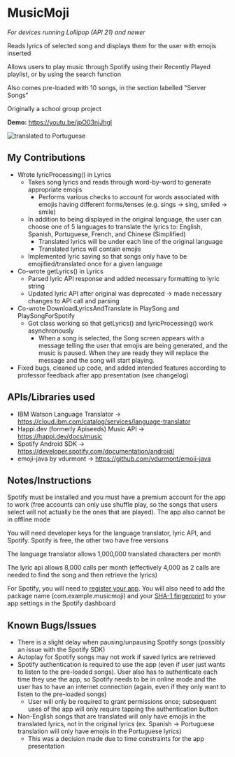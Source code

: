 # MusicMoji

*For devices running Lollipop (API 21) and newer*

Reads lyrics of selected song and displays them for the user with emojis inserted

Allows users to play music through Spotify using their Recently Played playlist, or by using the search function

Also comes pre-loaded with 10 songs, in the section labelled "Server Songs"

Originally a school group project

**Demo:** https://youtu.be/jpO03njJhgI

![translated to Portuguese](https://i.gyazo.com/95658ed53697893ef7f5e09cd3bd049d.png)

## My Contributions

* Wrote lyricProcessing() in Lyrics
  * Takes song lyrics and reads through word-by-word to generate appropriate emojis
    * Performs various checks to account for words associated with emojis having different forms/tenses (e.g. sings -> sing, smiled -> smile)
  * In addition to being displayed in the original language, the user can choose one of 5 languages to translate the lyrics to: English, Spanish, Portuguese, French, and Chinese (Simplified)
    * Translated lyrics will be under each line of the original language
    * Translated lyrics will contain emojis
  * Implemented lyric saving so that songs only have to be emojified/translated once for a given language
* Co-wrote getLyrics() in Lyrics
  * Parsed lyric API response and added necessary formatting to lyric string
  * Updated lyric API after original was deprecated -> made necessary changes to API call and parsing
* Co-wrote DownloadLyricsAndTranslate in PlaySong and PlaySongForSpotify
  * Got class working so that getLyrics() and lyricProcessing() work asynchronously
    * When a song is selected, the Song screen appears with a message telling the user that emojis are being generated, and the music is paused. When they are ready they will replace the message and the song will start playing.
* Fixed bugs, cleaned up code, and added intended features according to professor feedback after app presentation (see changelog)

## APIs/Libraries used

* IBM Watson Language Translator -> https://cloud.ibm.com/catalog/services/language-translator
* Happi.dev (formerly Apiseeds) Music API -> https://happi.dev/docs/music
* Spotify Android SDK -> https://developer.spotify.com/documentation/android/
* emoji-java by vdurmont -> https://github.com/vdurmont/emoji-java

## Notes/Instructions

Spotify must be installed and you must have a premium account for the app to work (free accounts can only use shuffle play, so the songs that users select will not actually be the ones that are played). The app also cannot be in offline mode

You will need developer keys for the language translator, lyric API, and Spotify. Spotify is free, the other two have free versions

The language translator allows 1,000,000 translated characters per month

The lyric api allows 8,000 calls per month (effectively 4,000 as 2 calls are needed to find the song and then retrieve the lyrics)

For Spotify, you will need to [register your app](https://developer.spotify.com/documentation/general/guides/app-settings/#register-your-app). You will also need to add the package name (com.example.musicmoji) and your [SHA-1 fingerprint](https://stackoverflow.com/questions/27609442/how-to-get-the-sha-1-fingerprint-certificate-in-android-studio-for-debug-mode) to your app settings in the Spotify dashboard

## Known Bugs/Issues
* There is a slight delay when pausing/unpausing Spotify songs (possibly an issue with the Spotify SDK)
* Autoplay for Spotify songs may not work if saved lyrics are retrieved
* Spotify authentication is required to use the app (even if user just wants to listen to the pre-loaded songs). User also has to authenticate each time they use the app, so Spotify needs to be in online mode and the user has to have an internet connection (again, even if they only want to listen to the pre-loaded songs)
    * User will only be required to grant permissions once; subsequent uses of the app will only require tapping the authentication button
* Non-English songs that are translated will only have emojis in the translated lyrics, not in the original lyrics (ex. Spanish -> Portuguese translation will only have emojis in the Portuguese lyrics)
    * This was a decision made due to time constraints for the app presentation
